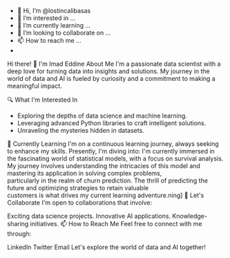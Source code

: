 - 👋 Hi, I’m @lostincalibasas
- 👀 I’m interested in ...
- 🌱 I’m currently learning ...
- 💞️ I’m looking to collaborate on ...
- 📫 How to reach me ...
- 
Hi there! 👋 I'm Imad Eddine
About Me
I'm a passionate data scientist with a deep love for turning data into insights and solutions. My journey in the world of data and AI is fueled by curiosity and a commitment to making a meaningful impact.

🔍 What I'm Interested In
* Exploring the depths of data science and machine learning.
* Leveraging advanced Python libraries to craft intelligent solutions.
* Unraveling the mysteries hidden in datasets.

🌱 Currently Learning
I'm on a continuous learning journey, always seeking to enhance my skills. Presently, I'm diving into:
I'm currently immersed in the fascinating world of statistical models, with a focus on survival analysis. </br>
My journey involves understanding the intricacies of this model and mastering its application in solving complex problems,</br>
particularly in the realm of churn prediction. The thrill of predicting the future and optimizing strategies to retain valuable </br>
customers is what drives my current learning adventure.ning]
🤝 Let's Collaborate
I'm open to collaborations that involve:

Exciting data science projects.
Innovative AI applications.
Knowledge-sharing initiatives.
📫 How to Reach Me
Feel free to connect with me through:

LinkedIn
Twitter
Email
Let's explore the world of data and AI together!
<!---
lostincalibasas/lostincalibasas is a ✨ special ✨ repository because its `README.md` (this file) appears on your GitHub profile.
You can click the Preview link to take a look at your changes.
--->
